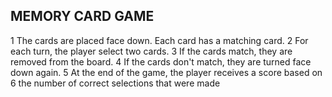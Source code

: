 ## MEMORY CARD GAME

1 The cards are placed face down. Each card has a matching card.
2 For each turn, the player select two cards.
3 If the cards match, they are removed from the board.
4 If the cards don't match, they are turned face down again.
5 At the end of the game, the player receives a score based on
6 the number of correct selections that were made